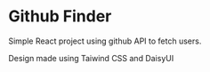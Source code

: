 # Github Finder

Simple React project using github API to fetch users.

Design made using Taiwind CSS and DaisyUI
